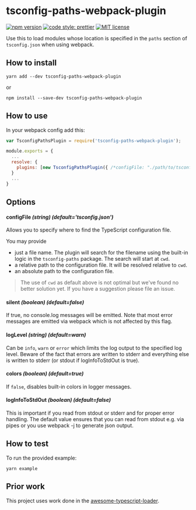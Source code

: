 # tsconfig-paths-webpack-plugin

[![npm version][version-image]][version-url]
[![code style: prettier][prettier-image]][prettier-url]
[![MIT license][license-image]][license-url]

Use this to load modules whose location is specified in the `paths` section of
`tsconfig.json` when using webpack.

## How to install

```
yarn add --dev tsconfig-paths-webpack-plugin
```

or

```
npm install --save-dev tsconfig-paths-webpack-plugin
```

## How to use

In your webpack config add this:

```js
var TsconfigPathsPlugin = require('tsconfig-paths-webpack-plugin');

module.exports = {
  ...
  resolve: {
    plugins: [new TsconfigPathsPlugin({ /*configFile: "./path/to/tsconfig.json" */ })]
  }
  ...
}
```

## Options

#### configFile _(string) (default='tsconfig.json')_

Allows you to specify where to find the TypeScript configuration file.

You may provide

* just a file name. The plugin will search for the filename using the built-in
  logic in the `tsconfig-paths` package. The search will start at `cwd`.
* a relative path to the configuration file. It will be resolved relative to
  `cwd`.
* an absolute path to the configuration file.

> The use of `cwd` as default above is not optimal but we've found no better
> solution yet. If you have a suggestion please file an issue.

#### silent _(boolean) (default=false)_

If true, no console.log messages will be emitted. Note that most error messages
are emitted via webpack which is not affected by this flag.

#### logLevel _(string) (default=warn)_

Can be `info`, `warn` or `error` which limits the log output to the specified
log level. Beware of the fact that errors are written to stderr and everything
else is written to stderr (or stdout if logInfoToStdOut is true).

#### colors _(boolean) (default=true)_

If `false`, disables built-in colors in logger messages.

#### logInfoToStdOut _(boolean) (default=false)_

This is important if you read from stdout or stderr and for proper error
handling. The default value ensures that you can read from stdout e.g. via pipes
or you use webpack -j to generate json output.

## How to test

To run the provided example:

```
yarn example
```

## Prior work

This project uses work done in the
[awesome-typescript-loader](https://github.com/s-panferov/awesome-typescript-loader).

[version-image]: https://img.shields.io/npm/v/tsconfig-paths-webpack-plugin.svg?style=flat
[version-url]: https://www.npmjs.com/package/tsconfig-paths-webpack-plugin
[prettier-image]: https://img.shields.io/badge/code_style-prettier-ff69b4.svg?style=flat
[prettier-url]: https://github.com/prettier/prettier
[license-image]: https://img.shields.io/github/license/jonaskello/tsconfig-paths-webpack-plugin.svg?style=flat
[license-url]: https://opensource.org/licenses/MIT
